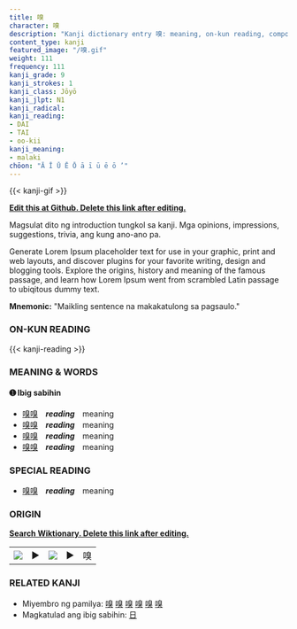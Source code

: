 ```yaml
---
title: 嗅
character: 嗅
description: "Kanji dictionary entry 嗅: meaning, on-kun reading, compounds, origin, related kanji"
content_type: kanji
featured_image: "/嗅.gif"
weight: 111
frequency: 111
kanji_grade: 9
kanji_strokes: 1
kanji_class: Jōyō
kanji_jlpt: N1
kanji_radical: 
kanji_reading: 
- DAI
- TAI
- oo-kii
kanji_meaning:
- malaki
chōon: "Ā Ī Ū Ē Ō ā ī ū ē ō ’"
---
```

[//]: # (Don't edit the line below. Kanji animated GIF code is automatically generated.)
{{< kanji-gif >}}

[//]: # (Edit below this line.)

**[Edit this at Github. Delete this link after editing.](https://github.com/tim0g/tim/tree/main/content/kanji/嗅/index.md)**

Magsulat dito ng introduction tungkol sa kanji. Mga opinions, impressions, suggestions, trivia, ang kung ano-ano pa.

Generate Lorem Ipsum placeholder text for use in your graphic, print and web layouts, and discover plugins for your favorite writing, design and blogging tools. Explore the origins, history and meaning of the famous passage, and learn how Lorem Ipsum went from scrambled Latin passage to ubiqitous dummy text.
 
**Mnemonic:** "Maikling sentence na makakatulong sa pagsaulo."

### ON-KUN READING

[//]: # (Don't edit the line below. ON-KUN READING code is automatically generated.)
{{< kanji-reading >}}

### MEANING & WORDS

#### ➊ **Ibig sabihin**
  - [嗅](../嗅)[嗅](../嗅)　***reading***　meaning
  - [嗅](../嗅)[嗅](../嗅)　***reading***　meaning
  - [嗅](../嗅)[嗅](../嗅)　***reading***　meaning
  - [嗅](../嗅)[嗅](../嗅)　***reading***　meaning

### SPECIAL READING
  - [嗅](../嗅)[嗅](../嗅)　***reading***　meaning

### ORIGIN

**[Search Wiktionary. Delete this link after editing.](https://wiktionary.org/wiki/嗅)**
<table class="kanji-table"><tr><td>
<img src="60px-嗅-bronze.svg.png">
</td><td>▶</td><td>
<img src="60px-嗅-oracle.svg.png">
</td><td>▶</td>
<td class="kanji-origin">嗅</td>
</tr></table>

### RELATED KANJI
- Miyembro ng pamilya: [嗅](../嗅) [嗅](../嗅) [嗅](../嗅) [嗅](../嗅) [嗅](../嗅) [嗅](../嗅)
- Magkatulad ang ibig sabihin: [日](../日)
